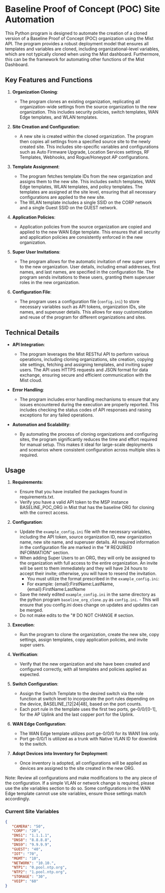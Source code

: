 # Baseline Proof of Concept (POC) Site Automation

This Python program is designed to automate the creation of a cloned version of a Baseline Proof of Concept (POC) organization using the Mist API. The program provides a robust deployment model that ensures all templates and variables are cloned, including organizational-level variables, which are not typically cloned when using the Mist dashboard. Furthermore, this can be the framework for automating other functions of the Mist Dashboard.

## Key Features and Functions

1. **Organization Cloning**:
   - The program clones an existing organization, replicating all organization-wide settings from the source organization to the new organization. This includes security policies, switch templates, WAN Edge templates, and WLAN templates.

2. **Site Creation and Configuration**:
   - A new site is created within the cloned organization. The program then copies all settings from a specified source site to the newly created site. This includes site-specific variables and configurations such as Auto Firmware Upgrade, Location Services settings, RF Templates, Webhooks, and Rogue/Honeypot AP configurations.

3. **Template Assignment**:
   - The program fetches template IDs from the new organization and assigns them to the new site. This includes switch templates, WAN Edge templates, WLAN templates, and policy templates. The templates are assigned at the site level, ensuring that all necessary configurations are applied to the new site.
   - The WLAN template includes a single SSID on the CORP network and a single Guest SSID on the GUEST network.

4. **Application Policies**:
   - Application policies from the source organization are copied and applied to the new WAN Edge template. This ensures that all security and application policies are consistently enforced in the new organization.

5. **Super User Invitations**:
   - The program allows for the automatic invitation of new super users to the new organization. User details, including email addresses, first names, and last names, are specified in the configuration file. The program sends invitations to these users, granting them superuser roles in the new organization.

6. **Configuration File**:
   - The program uses a configuration file (`config.ini`) to store necessary variables such as API tokens, organization IDs, site names, and superuser details. This allows for easy customization and reuse of the program for different organizations and sites.

## Technical Details

- **API Integration**:
  - The program leverages the Mist RESTful API to perform various operations, including cloning organizations, site creation, copying site settings, fetching and assigning templates, and inviting super users. The API uses HTTPS requests and JSON format for data exchange, ensuring secure and efficient communication with the Mist cloud.

- **Error Handling**:
  - The program includes error handling mechanisms to ensure that any issues encountered during the execution are properly reported. This includes checking the status codes of API responses and raising exceptions for any failed operations.

- **Automation and Scalability**:
  - By automating the process of cloning organizations and configuring sites, the program significantly reduces the time and effort required for manual setup. This makes it ideal for large-scale deployments and scenarios where consistent configuration across multiple sites is required.

## Usage

1. **Requirements**:
   - Ensure that you have installed the packages found in requirements.txt.
   - Verify you have a valid API token to the MSP instance BASELINE_POC_ORG in Mist that has the baseline ORG for cloning with the correct access.

2. **Configuration**:
   - Update the `example_config.ini` file with the necessary variables, including the API token, source organization ID, new organization name, new site name, and superuser details. All required information in the configuration file are marked in the "# REQUIRED INFORMATION" section.
   - When adding Super Users to an ORG, they will only be assigned to the organization with full access to the entire organization. An invite will be sent to them immediately and they will have 24 hours to accept their invite; otherwise, you will have to resend the invitation.
     - You must utilize the format prescribed in the `example_config.ini`:
     - For example: {email}:FirstName:LastName,{email}:FirstName:LastName
   - Save the newly edited `example_config.ini` in the same directory as the python program `baseline_org_clone.py` as `config.ini`.
         - This will ensure that you config.ini does change on updates and updates can be merged.
   - Do not make edits to the "# DO NOT CHANGE # section.

3. **Execution**:
   - Run the program to clone the organization, create the new site, copy settings, assign templates, copy application policies, and invite super users.

4. **Verification**:
   - Verify that the new organization and site have been created and configured correctly, with all templates and policies applied as expected.

5. **Switch Configuration**:
   - Assign the Switch Template to the desired switch via the role function at switch level to incorporate the port rules depending on the device, BASELINE_[12|24|48], based on the port counts.
   - Each port rule in the template uses the first two ports, ge-0/0/[0-1], for the AP Uplink and the last copper port for the Uplink.

6. **WAN Edge Configuration**:
   - The WAN Edge template utilizes port ge-0/0/0 for its WAN1 link only.
   - Port ge-0/0/1 is utilized as a trunk with Native VLAN ID for downlink to the switch.

7. **Adopt Devices into Inventory for Deployment**:
   - Once inventory is adopted, all configurations will be applied as devices are assigned to the site created in the new ORG.

Note: Review all configurations and make modifications to the any piece of the configuration. If a simple VLAN or network change is required, please use the site variables section to do so. Some configurations in the WAN Edge template cannot use site variables, ensure those settings match accordingly.

### Current Site Variables

``` json
{
   "CAMERA": "50",
   "CORP": "20",
   "DNS1": "1.1.1.1",
   "DNS8": "8.8.8.8",
   "DNS9": "9.9.9.9",
   "GUEST": "40",
   "IOT": "70",
   "MGMT": "10",
   "NETWORK": "10.10.",
   "NTP1": "0.pool.ntp.org",
   "NTP2": "1.pool.ntp.org",
   "STORAGE": "30",
   "VOIP": "60"
}
```
